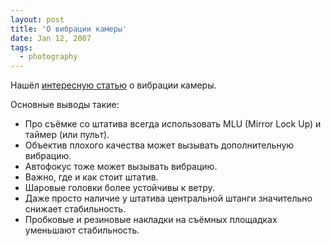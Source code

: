 ```yaml
---
layout: post
title: 'О вибрации камеры'
date: Jan 12, 2007
tags:
  - photography
---
```


Нашёл [интересную статью](http://markins.com/charlie/report.html "About Tripod, Head & Vibration") о вибрации камеры.

Основные выводы такие:

- Про съёмке со штатива всегда использовать MLU (Mirror Lock Up) и таймер (или пульт).
- Объектив плохого качества может вызывать дополнительную вибрацию.
- Автофокус тоже может вызывать вибрацию.
- Важно, где и как стоит штатив.
- Шаровые головки более устойчивы к ветру.
- Даже просто наличие у штатива центральной штанги значительно снижает стабильность.
- Пробковые и резиновые накладки на съёмных площадках уменьшают стабильность.
